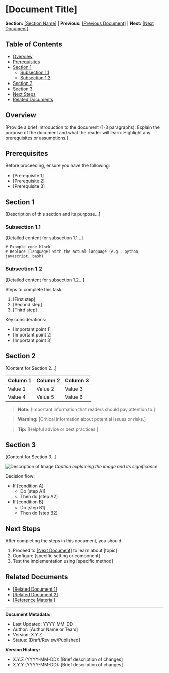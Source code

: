 # [Document Title]

**Section:** [[Section Name]](./README.md) | **Previous:** [[Previous Document]](./previous-document.md) | **Next:** [[Next Document]](./next-document.md)

## Table of Contents

- [Overview](#overview)
- [Prerequisites](#prerequisites)
- [Section 1](#section-1)
  - [Subsection 1.1](#subsection-11)
  - [Subsection 1.2](#subsection-12)
- [Section 2](#section-2)
- [Section 3](#section-3)
- [Next Steps](#next-steps)
- [Related Documents](#related-documents)

## Overview

[Provide a brief introduction to the document (1-3 paragraphs). Explain the purpose of the document and what the reader will learn. Highlight any prerequisites or assumptions.]

## Prerequisites

Before proceeding, ensure you have the following:

- [Prerequisite 1]
- [Prerequisite 2]
- [Prerequisite 3]

## Section 1

[Description of this section and its purpose...]

### Subsection 1.1

[Detailed content for subsection 1.1...]

```[language]
# Example code block
# Replace [language] with the actual language (e.g., python, javascript, bash)
```

### Subsection 1.2

[Detailed content for subsection 1.2...]

Steps to complete this task:
1. [First step]
2. [Second step]
3. [Third step]

Key considerations:
- [Important point 1]
- [Important point 2]
- [Important point 3]

## Section 2

[Content for Section 2...]

| Column 1 | Column 2 | Column 3 |
|----------|----------|----------|
| Value 1  | Value 2  | Value 3  |
| Value 4  | Value 5  | Value 6  |

> **Note:** [Important information that readers should pay attention to.]

> **Warning:** [Critical information about potential issues or risks.]

> **Tip:** [Helpful advice or best practices.]

## Section 3

[Content for Section 3...]

![Description of Image](../assets/images/path/to/image.png)
*Caption explaining the image and its significance*

Decision flow:
- If [condition A]:
  - Do [step A1]
  - Then do [step A2]
- If [condition B]:
  - Do [step B1]
  - Then do [step B2]

## Next Steps

After completing the steps in this document, you should:

1. Proceed to [[Next Document]](./next-document.md) to learn about [topic]
2. Configure [specific setting or component]
3. Test the implementation using [specific method]

## Related Documents

- [[Related Document 1]](./related-document-1.md)
- [[Related Document 2]](./related-document-2.md)
- [[Reference Material]](../5-reference/reference-material.md)

---

**Document Metadata:**
- Last Updated: YYYY-MM-DD
- Author: [Author Name or Team]
- Version: X.Y.Z
- Status: [Draft/Review/Published]

**Version History:**
- X.Y.Z (YYYY-MM-DD): [Brief description of changes]
- X.Y.Y (YYYY-MM-DD): [Brief description of changes] 